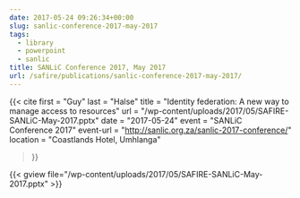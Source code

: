 ```yaml
---
date: 2017-05-24 09:26:34+00:00
slug: sanlic-conference-2017-may-2017
tags:
  - library
  - powerpoint
  - sanlic
title: SANLiC Conference 2017, May 2017
url: /safire/publications/sanlic-conference-2017-may-2017/
---
```


{{< cite
    first = "Guy"
    last = "Halse"
    title = "Identity federation: A new way to manage access to resources"
    url = "/wp-content/uploads/2017/05/SAFIRE-SANLiC-May-2017.pptx"
    date = "2017-05-24"
    event = "SANLiC Conference 2017"
    event-url = "http://sanlic.org.za/sanlic-2017-conference/"
    location = "Coastlands Hotel, Umhlanga"
>}}
<!--more-->

{{< gview file="/wp-content/uploads/2017/05/SAFIRE-SANLiC-May-2017.pptx" >}}
